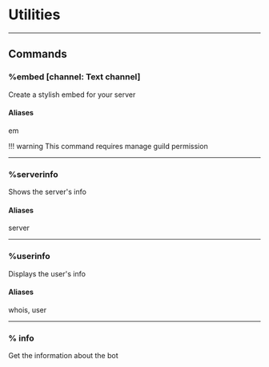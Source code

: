 # Utilities

---

## Commands

### %embed [channel: Text channel]
Create a stylish embed for your server

#### Aliases
em

!!! warning
    This command requires manage guild permission

---

### %serverinfo
Shows the server's info

#### Aliases
server

---

### %userinfo
Displays the user's info

#### Aliases
whois, user

---

### % info
Get the information about the bot